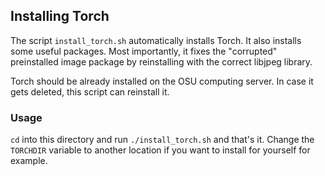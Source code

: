 ## Installing Torch
The script `install_torch.sh` automatically installs Torch. 
It also installs some useful packages. 
Most importantly, it fixes the "corrupted" preinstalled image 
package by reinstalling with the correct libjpeg library.

Torch should be already installed on the OSU computing server. 
In case it gets deleted, this script can reinstall it.

### Usage
`cd` into this directory and run `./install_torch.sh` and that's it. 
Change the `TORCHDIR` variable to another location if you want to 
install for yourself for example.
